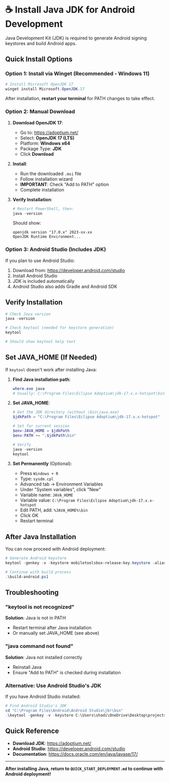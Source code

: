 # ☕ Install Java JDK for Android Development

Java Development Kit (JDK) is required to generate Android signing keystores and build Android apps.

## Quick Install Options

### Option 1: Install via Winget (Recommended - Windows 11)

```powershell
# Install Microsoft OpenJDK 17
winget install Microsoft.OpenJDK.17
```

After installation, **restart your terminal** for PATH changes to take effect.

### Option 2: Manual Download

1. **Download OpenJDK 17**:
   - Go to: https://adoptium.net/
   - Select: **OpenJDK 17 (LTS)**
   - Platform: **Windows x64**
   - Package Type: **JDK**
   - Click **Download**

2. **Install**:
   - Run the downloaded `.msi` file
   - Follow installation wizard
   - **IMPORTANT**: Check "Add to PATH" option
   - Complete installation

3. **Verify Installation**:
   ```powershell
   # Restart PowerShell, then:
   java -version
   ```

   Should show:
   ```
   openjdk version "17.0.x" 2023-xx-xx
   OpenJDK Runtime Environment...
   ```

### Option 3: Android Studio (Includes JDK)

If you plan to use Android Studio:

1. Download from: https://developer.android.com/studio
2. Install Android Studio
3. JDK is included automatically
4. Android Studio also adds Gradle and Android SDK

## Verify Installation

```powershell
# Check Java version
java -version

# Check keytool (needed for keystore generation)
keytool

# Should show keytool help text
```

## Set JAVA_HOME (If Needed)

If `keytool` doesn't work after installing Java:

1. **Find Java installation path**:
   ```powershell
   where.exe java
   # Usually: C:\Program Files\Eclipse Adoptium\jdk-17.x.x-hotspot\bin\java.exe
   ```

2. **Set JAVA_HOME**:
   ```powershell
   # Get the JDK directory (without \bin\java.exe)
   $jdkPath = "C:\Program Files\Eclipse Adoptium\jdk-17.x.x-hotspot"
   
   # Set for current session
   $env:JAVA_HOME = $jdkPath
   $env:PATH += ";$jdkPath\bin"
   
   # Verify
   java -version
   keytool
   ```

3. **Set Permanently** (Optional):
   - Press `Windows + R`
   - Type: `sysdm.cpl`
   - Advanced tab → Environment Variables
   - Under "System variables", click "New"
   - Variable name: `JAVA_HOME`
   - Variable value: `C:\Program Files\Eclipse Adoptium\jdk-17.x.x-hotspot`
   - Edit PATH, add: `%JAVA_HOME%\bin`
   - Click OK
   - Restart terminal

## After Java Installation

You can now proceed with Android deployment:

```powershell
# Generate Android keystore
keytool -genkey -v -keystore mobiletoolsbox-release-key.keystore -alias mobiletoolsbox -keyalg RSA -keysize 2048 -validity 10000

# Continue with build process
.\build-android.ps1
```

## Troubleshooting

### "keytool is not recognized"

**Solution**: Java is not in PATH
- Restart terminal after Java installation
- Or manually set JAVA_HOME (see above)

### "java command not found"

**Solution**: Java not installed correctly
- Reinstall Java
- Ensure "Add to PATH" is checked during installation

### Alternative: Use Android Studio's JDK

If you have Android Studio installed:

```powershell
# Find Android Studio's JDK
cd "C:\Program Files\Android\Android Studio\jbr\bin"
.\keytool -genkey -v -keystore C:\Users\shadi\OneDrive\Desktop\projects\MobileMasterTool\mobiletoolsbox-release-key.keystore -alias mobiletoolsbox -keyalg RSA -keysize 2048 -validity 10000
```

## Quick Reference

- **Download JDK**: https://adoptium.net/
- **Android Studio**: https://developer.android.com/studio
- **Documentation**: https://docs.oracle.com/en/java/javase/17/

---

**After installing Java, return to `QUICK_START_DEPLOYMENT.md` to continue with Android deployment!**

